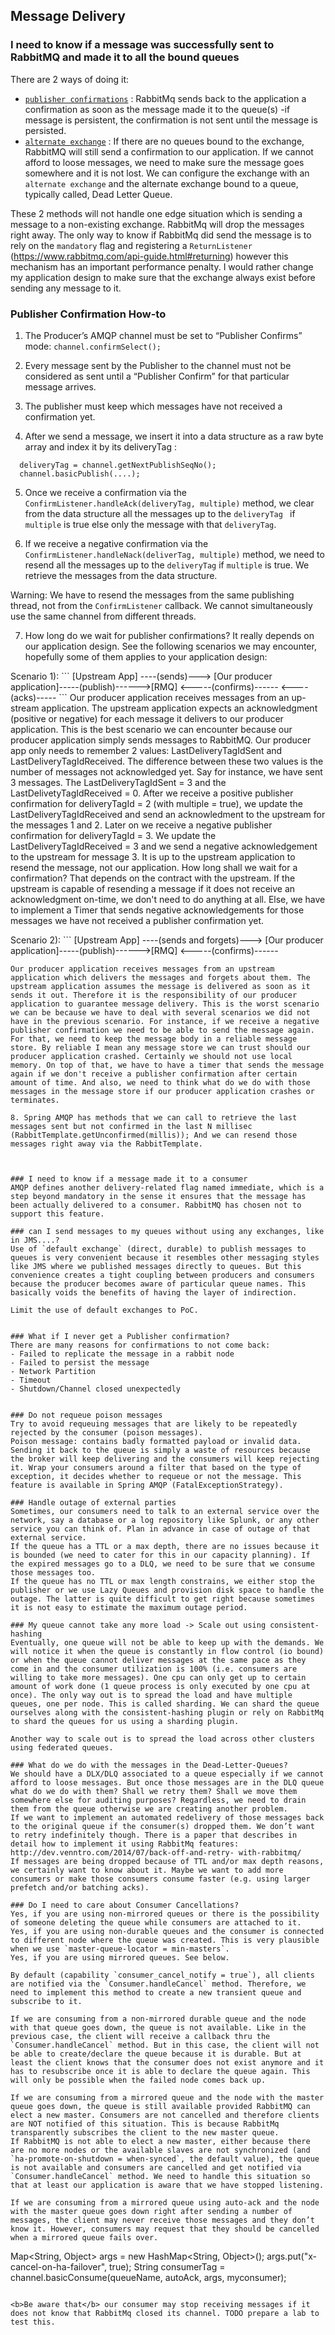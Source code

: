 ## Message Delivery

### I need to know if a message was successfully sent to RabbitMQ and made it to all the bound queues
There are 2 ways of doing it:
- [`publisher confirmations`](https://www.rabbitmq.com/confirms.html) : RabbitMq sends back to the application a confirmation as soon as the message made it to the queue(s) -if message is persistent, the confirmation is not sent until the message is persisted.
- [`alternate exchange`](https://www.rabbitmq.com/ae.html) : If there are no queues bound to the exchange, RabbitMQ will still send a confirmation to our application. If we cannot afford to loose messages, we need to make sure the message goes somewhere and it is not lost. We can configure the exchange with an `alternate exchange` and the alternate exchange bound to a queue, typically called, Dead Letter Queue.

These 2 methods will not handle one edge situation which is sending a message to a non-existing exchange. RabbitMq will drop the messages right away. The only way to know if RabbitMq did send the message is to rely on the `mandatory` flag and registering a `ReturnListener` (https://www.rabbitmq.com/api-guide.html#returning) however this mechanism has an important performance penalty. I would rather change my application design to make sure that the exchange always exist before sending any message to it.


### Publisher Confirmation How-to

1. The Producer’s AMQP channel must be set to “Publisher Confirms” mode: `channel.confirmSelect();`

2. Every message sent by the Publisher to the channel must not be considered as sent until a “Publisher Confirm” for that particular message arrives.

3. The publisher must keep which messages have not received a confirmation yet.

4. After we send a message, we insert it into a data structure as a raw byte array and index it by its deliveryTag :
```
  deliveryTag = channel.getNextPublishSeqNo();
  channel.basicPublish(....);
```

5. Once we receive a confirmation via the `ConfirmListener.handleAck(deliveryTag, multiple)` method, we clear from the data structure all the messages up to the `deliveryTag ` if `multiple` is true else only the message with that `deliveryTag`.


6. If we receive a negative confirmation via the `ConfirmListener.handleNack(deliverTag, multiple)` method, we need to resend all the messages up to the `deliveryTag` if `multiple` is true. We retrieve the messages from the data structure.

Warning: We have to resend the messages from the same publishing thread, not from the `ConfirmListener` callback. We cannot simultaneously use the same channel from different threads.

7. How long do we wait for publisher confirmations? It really depends on our application design. See the following scenarios we may encounter, hopefully some of them applies to your application design:
<p/>Scenario 1):  
 ```
      [Upstream App]  ----(sends)---> [Our producer application]-----(publish)------>[RMQ]
                                                               <-----(confirms)------
                     <----(acks)-----
 ```
 Our producer application receives messages from an up-stream application. The upstream application expects an acknowledgment (positive or negative) for each message it delivers to our producer application. This is the best scenario we can encounter because our producer application simply sends messages to RabbitMQ. Our producer app only needs to remember 2 values: LastDeliveryTagIdSent and LastDeliveryTagIdReceived. The difference between these two values is the number of messages not acknowledged yet. Say for instance, we have sent 3 messages. The LastDeliveryTagIdSent = 3 and the LastDelivetyTagIdReceived = 0. After we receive a positive publisher confirmation for deliveryTagId = 2 (with multiple = true), we update the LastDeliveryTagIdReceived and send an acknowledment to the upstream for the messages 1 and 2. Later on we receive a negative publisher confirmation for deliveryTagId = 3. We update the LastDeliveryTagIdReceived = 3 and we send a negative acknowledgement to the upstream for message 3. It is up to the upstream application to resend the message, not our application.
How long shall we wait for a confirmation? That depends on the contract with the upstream. If the upstream is capable of resending a message if it does not receive an acknowledgment on-time, we don't need to do anything at all. Else, we have to implement a Timer that sends negative acknowledgements for those messages we have not received a publisher confirmation yet.

<p/>Scenario 2):  
```
     [Upstream App]  ----(sends and forgets)---> [Our producer application]-----(publish)------>[RMQ]
                                                                           <-----(confirms)------

```
Our producer application receives messages from an upstream application which delivers the messages and forgets about them. The upstream application assumes the message is delivered as soon as it sends it out. Therefore it is the responsibility of our producer application to guarantee message delivery. This is the worst scenario we can be because we have to deal with several scenarios we did not have in the previous scenario. For instance, if we receive a negative publisher confirmation we need to be able to send the message again. For that, we need to keep the message body in a reliable message store. By reliable I mean any message store we can trust should our producer application crashed. Certainly we should not use local memory. On top of that, we have to have a timer that sends the message again if we don't receive a publisher confirmation after certain amount of time. And also, we need to think what do we do with those messages in the message store if our producer application crashes or terminates.

8. Spring AMQP has methods that we can call to retrieve the last messages sent but not confirmed in the last N millisec (RabbitTemplate.getUnconfirmed(millis)); And we can resend those messages right away via the RabbitTemplate.



### I need to know if a message made it to a consumer
AMQP defines another delivery-related flag named immediate, which is a step beyond mandatory in the sense it ensures that the message has been actually delivered to a consumer. RabbitMQ has chosen not to support this feature.

### can I send messages to my queues without using any exchanges, like in JMS....?
Use of `default exchange` (direct, durable) to publish messages to queues is very convenient because it resembles other messaging styles like JMS where we published messages directly to queues. But this convenience creates a tight coupling between producers and consumers because the producer becomes aware of particular queue names. This basically voids the benefits of having the layer of indirection.

Limit the use of default exchanges to PoC.


### What if I never get a Publisher confirmation?
There are many reasons for confirmations to not come back:
- Failed to replicate the message in a rabbit node
- Failed to persist the message
- Network Partition
- Timeout
- Shutdown/Channel closed unexpectedly


### Do not requeue poison messages
Try to avoid requeuing messages that are likely to be repeatedly rejected by the consumer (poison messages).
Poison message: contains badly formatted payload or invalid data. Sending it back to the queue is simply a waste of resources because the broker will keep delivering and the consumers will keep rejecting it. Wrap your consumers around a filter that based on the type of exception, it decides whether to requeue or not the message. This feature is available in Spring AMQP (FatalExceptionStrategy).

### Handle outage of external parties
Sometimes, our consumers need to talk to an external service over the network, say a database or a log repository like Splunk, or any other service you can think of. Plan in advance in case of outage of that external service.
If the queue has a TTL or a max depth, there are no issues because it is bounded (we need to cater for this in our capacity planning). If the expired messages go to a DLQ, we need to be sure that we consume those messages too.
If the queue has no TTL or max length constrains, we either stop the publisher or we use Lazy Queues and provision disk space to handle the outage. The latter is quite difficult to get right because sometimes it is not easy to estimate the maximum outage period.

### My queue cannot take any more load -> Scale out using consistent-hashing
Eventually, one queue will not be able to keep up with the demands. We will notice it when the queue is constantly in flow control (io bound) or when the queue cannot deliver messages at the same pace as they come in and the consumer utilization is 100% (i.e. consumers are willing to take more messages). One cpu can only get up to certain amount of work done (1 queue process is only executed by one cpu at once). The only way out is to spread the load and have multiple queues, one per node. This is called sharding. We can shard the queue ourselves along with the consistent-hashing plugin or rely on RabbitMq to shard the queues for us using a sharding plugin.

Another way to scale out is to spread the load across other clusters using federated queues.

### What do we do with the messages in the Dead-Letter-Queues?
We should have a DLX/DLQ associated to a queue especially if we cannot afford to loose messages. But once those messages are in the DLQ queue what do we do with them? Shall we retry them? Shall we move them somewhere else for auditing purposes? Regardless, we need to drain them from the queue otherwise we are creating another problem.
If we want to implement an automated redelivery of those messages back to the original queue if the consumer(s) dropped them. We don’t want to retry indefinitely though. There is a paper that describes in detail how to implement it using RabbitMq features: http://dev.venntro.com/2014/07/back-off-and-retry- with-rabbitmq/
If messages are being dropped because of TTL and/or max depth reasons, we certainly want to know about it. Maybe we want to add more consumers or make those consumers consume faster (e.g. using larger prefetch and/or batching acks).

### Do I need to care about Consumer Cancellations?
Yes, if you are using non-mirrored queues or there is the possibility of someone deleting the queue while consumers are attached to it.
Yes, if you are using non-durable queues and the consumer is connected to different node where the queue was created. This is very plausible when we use `master-queue-locator = min-masters`.
Yes, if you are using mirrored queues. See below.

By default (capability `consumer_cancel_notify = true`), all clients are notified via the `Consumer.handleCancel` method. Therefore, we need to implement this method to create a new transient queue and subscribe to it.

If we are consuming from a non-mirrored durable queue and the node with that queue goes down, the queue is not available. Like in the previous case, the client will receive a callback thru the `Consumer.handleCancel` method. But in this case, the client will not be able to create/declare the queue because it is durable. But at least the client knows that the consumer does not exist anymore and it has to resubscribe once it is able to declare the queue again. This will only be possible when the failed node comes back up.

If we are consuming from a mirrored queue and the node with the master queue goes down, the queue is still available provided RabbitMQ can elect a new master. Consumers are not cancelled and therefore clients are NOT notified of this situation. This is because RabbitMq transparently subscribes the client to the new master queue.
If RabbitMQ is not able to elect a new master, either because there are no more nodes or the available slaves are not synchronized (and `ha-promote-on-shutdown = when-synced`, the default value), the queue is not available and consumers are cancelled and get notified via `Consumer.handleCancel` method. We need to handle this situation so that at least our application is aware that we have stopped listening.

If we are consuming from a mirrored queue using auto-ack and the node with the master queue goes down right after sending a number of messages, the client may never receive those messages and they don’t know it. However, consumers may request that they should be cancelled when a mirrored queue fails over.
```
Map<String, Object> args = new HashMap<String, Object>(); args.put("x-cancel-on-ha-failover", true);
String consumerTag = channel.basicConsume(queueName, autoAck, args, myconsumer);
```

<b>Be aware that</b> our consumer may stop receiving messages if it does not know that RabbitMq closed its channel. TODO prepare a lab to test this.
